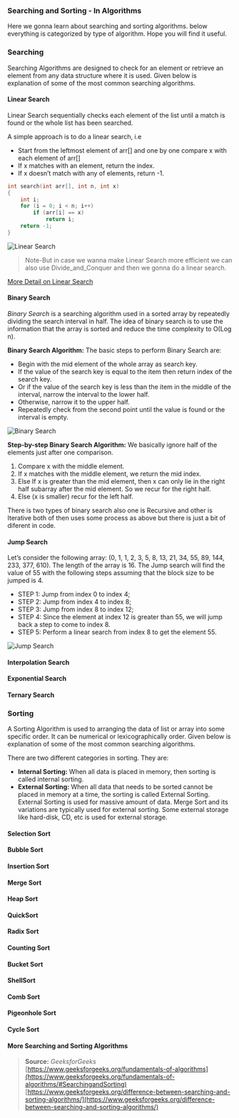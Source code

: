 ### Searching and Sorting - In Algorithms

Here we gonna learn about searching and sorting algorithms. below everything is categorized by type of algorithm. Hope you will find it useful.
### Searching

Searching Algorithms are designed to check for an element or retrieve an element from any data structure where it is used. Given below is explanation of some of the most common searching algorithms.
#### Linear Search

Linear Search sequentially checks each element of the list until a match is found or the whole list has been searched.

A simple approach is to do a linear search, i.e      
- Start from the leftmost element of arr[] and one by one compare x with each element of arr[]
- If x matches with an element, return the index.
- If x doesn’t match with any of elements, return -1.

```cpp
int search(int arr[], int n, int x)
{
    int i;
    for (i = 0; i < n; i++)
        if (arr[i] == x)
            return i;
    return -1;
}
```

![Linear Search](https://github.com/thisiskushal31/Datastructures-and-Algorithms/blob/main/Algorithms/assets/Linear_Search.png?raw=true)         

> Note-But in case we wanna make Linear Search more efficient we can also use Divide_and_Conquer and then we gonna do a linear search.     

[More Detail on Linear Search](https://www.geeksforgeeks.org/linear-search/)     

#### Binary Search

*Binary Search* is a searching algorithm used in a sorted array by repeatedly dividing the search interval in half. The idea of binary search is to use the information that the array is sorted and reduce the time complexity to O(Log n).       

**Binary Search Algorithm:** The basic steps to perform Binary Search are:   

- Begin with the mid element of the whole array as search key.
- If the value of the search key is equal to the item then return index of the search key.
- Or if the value of the search key is less than the item in the middle of the interval, narrow the interval to the lower half.
- Otherwise, narrow it to the upper half.
- Repeatedly check from the second point until the value is found or the interval is empty.

![Binary Search](https://github.com/thisiskushal31/Datastructures-and-Algorithms/blob/main/Algorithms/assets/Binary_Search.jpg?raw=true)      

**Step-by-step Binary Search Algorithm:** We basically ignore half of the elements just after one comparison.
   
1. Compare x with the middle element.
2. If x matches with the middle element, we return the mid index.
3. Else If x is greater than the mid element, then x can only lie in the right half subarray after the mid element. So we recur for the right half.
4. Else (x is smaller) recur for the left half.

There is two types of binary search also one is Recursive and other is Iterative both of then uses some process as above but there is just a bit of diferent in code.     
#### Jump Search

Let’s consider the following array: (0, 1, 1, 2, 3, 5, 8, 13, 21, 34, 55, 89, 144, 233, 377, 610). The length of the array is 16. The Jump search will find the value of 55 with the following steps assuming that the block size to be jumped is 4. 
- STEP 1: Jump from index 0 to index 4; 
- STEP 2: Jump from index 4 to index 8; 
- STEP 3: Jump from index 8 to index 12; 
- STEP 4: Since the element at index 12 is greater than 55, we will jump back a step to come to index 8. 
- STEP 5: Perform a linear search from index 8 to get the element 55.

![Jump Search](https://github.com/thisiskushal31/Datastructures-and-Algorithms/blob/main/Algorithms/assets/Jump_Search.jpg?raw=true)
#### Interpolation Search

#### Exponential Search

#### Ternary Search


### Sorting

A Sorting Algorithm is used to arranging the data of list or array into some specific order. It can be numerical or lexicographically order. Given below is explanation of some of the most common searching algorithms.   

There are two different categories in sorting. They are: 

- **Internal Sorting:** When all data is placed in memory, then sorting is called internal sorting.   
- **External Sorting:** When all data that needs to be sorted cannot be placed in memory at a time, the sorting is called External Sorting. External Sorting is used for massive amount of data. Merge Sort and its variations are typically used for external sorting. Some external storage like hard-disk, CD, etc is used for external storage.    

#### Selection Sort

#### Bubble Sort

#### Insertion Sort

#### Merge Sort

#### Heap Sort

#### QuickSort

#### Radix Sort

#### Counting Sort

#### Bucket Sort

#### ShellSort

#### Comb Sort

#### Pigeonhole Sort

#### Cycle Sort
#### More Searching and Sorting Algorithms

> **Source:** *GeeksforGeeks*           
> [https://www.geeksforgeeks.org/fundamentals-of-algorithms](https://www.geeksforgeeks.org/fundamentals-of-algorithms/#SearchingandSorting)        
> [https://www.geeksforgeeks.org/difference-between-searching-and-sorting-algorithms/](https://www.geeksforgeeks.org/difference-between-searching-and-sorting-algorithms/)
